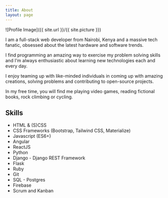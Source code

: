 ```yaml
---
title: About
layout: page
---
```

![Profile Image]({{ site.url }}/{{ site.picture }})

<p>I am a full-stack web developer from Nairobi, Kenya and a massive tech fanatic, obsessed about the latest hardware and software trends.</p>

<p>I find programming an amazing way to exercise my problem solving skills and I'm always enthusiastic about learning new technologies each and every day.</p>

<p>I enjoy teaming up with like-minded individuals in coming up with amazing creations, solving problems and contributing to open-source projects.</p>

<p>In my free time, you will find me playing video games, reading fictional books, rock climbing or cycling.</p>

<h2>Skills</h2>

<ul class="skill-list">
	<li>HTML & (S)CSS</li>
	<li>CSS Frameworks (Bootstrap, Tailwind CSS, Materialize)</li>
	<li>Javascript (ES6+)</li>
	<li>Angular</li>
	<li>ReactJS</li>
	<li>Python</li>
	<li>Django - Django REST Framework</li>
	<li>Flask</li>
	<li>Ruby</li>
	<li>Git</li>
	<li>SQL - Postgres</li>
	<li>Firebase</li>
	<li>Scrum and Kanban</li>
</ul>
